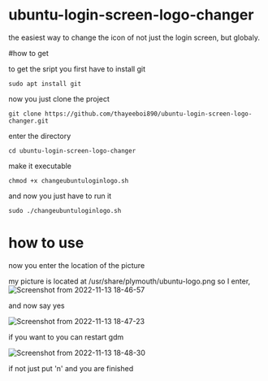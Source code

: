# ubuntu-login-screen-logo-changer

the easiest way to change the icon of not just the login screen, but globaly.

#how to get

to get the sript you first have to install git

```sudo apt install git```

now you just clone the project

```git clone https://github.com/thayeeboi890/ubuntu-login-screen-logo-changer.git```

enter the directory

```cd ubuntu-login-screen-logo-changer```

make it executable

```chmod +x changeubuntuloginlogo.sh```

and now you just have to run it

```sudo ./changeubuntuloginlogo.sh```

# how to use

now you enter the location of the picture

my picture is located at /usr/share/plymouth/ubuntu-logo.png so I enter,
![Screenshot from 2022-11-13 18-46-57](https://user-images.githubusercontent.com/101670923/201553958-212a4c63-451b-446f-9a13-54e267c47dcf.png)

and now say yes

![Screenshot from 2022-11-13 18-47-23](https://user-images.githubusercontent.com/101670923/201553988-30340641-a565-4e58-a66f-86b1e26ffba4.png)

if you want to you can restart gdm

![Screenshot from 2022-11-13 18-48-30](https://user-images.githubusercontent.com/101670923/201554050-c2a043ba-1ea9-44d2-b255-d5b8638b5927.png)

if not just put 'n' and you are finished
